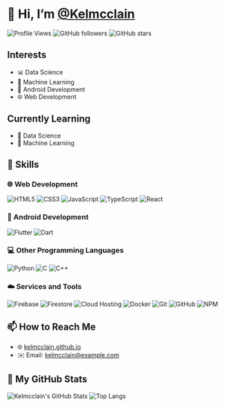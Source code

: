 # 👋 Hi, I’m [@Kelmcclain](https://github.com/Kelmcclain)

![Profile Views](https://komarev.com/ghpvc/?username=Kelmcclain&color=blueviolet)
![GitHub followers](https://img.shields.io/github/followers/Kelmcclain?label=Follow&style=social)
![GitHub stars](https://img.shields.io/github/stars/Kelmcclain?style=social)

## Interests

- 📊 Data Science
- 🤖 Machine Learning
- 📱 Android Development
- 🌐 Web Development

## Currently Learning

- 📘 Data Science
- 📗 Machine Learning

## 💼 Skills

### 🌐 Web Development

![HTML5](https://img.shields.io/badge/-HTML5-E34F26?logo=html5&logoColor=white&style=flat)
![CSS3](https://img.shields.io/badge/-CSS3-1572B6?logo=css3&logoColor=white&style=flat)
![JavaScript](https://img.shields.io/badge/-JavaScript-F7DF1E?logo=javascript&logoColor=black&style=flat)
![TypeScript](https://img.shields.io/badge/-TypeScript-007ACC?logo=typescript&logoColor=white&style=flat)
![React](https://img.shields.io/badge/-React-61DAFB?logo=react&logoColor=black&style=flat)

### 📱 Android Development

![Flutter](https://img.shields.io/badge/-Flutter-02569B?logo=flutter&logoColor=white&style=flat)
![Dart](https://img.shields.io/badge/-Dart-0175C2?logo=dart&logoColor=white&style=flat)

### 💻 Other Programming Languages

![Python](https://img.shields.io/badge/-Python-3776AB?logo=python&logoColor=white&style=flat)
![C](https://img.shields.io/badge/-C-A8B9CC?logo=c&logoColor=black&style=flat)
![C++](https://img.shields.io/badge/-C++-00599C?logo=cplusplus&logoColor=white&style=flat)

### ☁️ Services and Tools

![Firebase](https://img.shields.io/badge/-Firebase-FFCA28?logo=firebase&logoColor=black&style=flat)
![Firestore](https://img.shields.io/badge/-Firestore-FFA611?logo=firebase&logoColor=black&style=flat)
![Cloud Hosting](https://img.shields.io/badge/-Cloud%20Hosting-0F1C2C?logo=googlecloud&logoColor=white&style=flat)
![Docker](https://img.shields.io/badge/-Docker-2496ED?logo=docker&logoColor=white&style=flat)
![Git](https://img.shields.io/badge/-Git-F05032?logo=git&logoColor=white&style=flat)
![GitHub](https://img.shields.io/badge/-GitHub-181717?logo=github&logoColor=white&style=flat)
![NPM](https://img.shields.io/badge/-NPM-CB3837?logo=npm&logoColor=white&style=flat)


## 📫 How to Reach Me

- 🌐 [kelmcclain.github.io](https://kelmcclain.github.io/)
- ✉️ Email: [kelmcclain@example.com](mailto:mcclainkel@gmail.com) 

## 🚀 My GitHub Stats

![Kelmcclain's GitHub Stats](https://github-readme-stats.vercel.app/api?username=Kelmcclain&show_icons=true&theme=radical)
![Top Langs](https://github-readme-stats.vercel.app/api/top-langs/?username=Kelmcclain&layout=compact&theme=radical)

<!---
Kelmcclain/Kelmcclain is a ✨ special ✨ repository because its `README.md` (this file) appears on your GitHub profile.
You can click the Preview link to take a look at your changes.
--->
